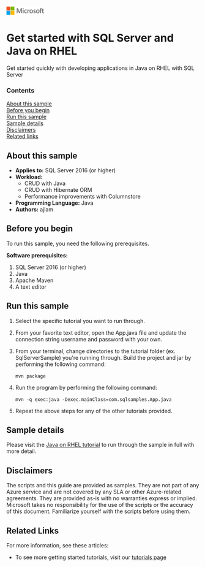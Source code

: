 ![](./media/solutions-microsoft-logo-small.png)
# Get started with SQL Server and Java on RHEL

Get started quickly with developing applications in Java on RHEL with SQL Server


### Contents

[About this sample](#about-this-sample)<br/>
[Before you begin](#before-you-begin)<br/>
[Run this sample](#run-this-sample)<br/>
[Sample details](#sample-details)<br/>
[Disclaimers](#disclaimers)<br/>
[Related links](#related-links)<br/>


<a name=about-this-sample></a>

## About this sample

- **Applies to:** SQL Server 2016 (or higher) 
- **Workload:** 
    - CRUD with Java
    - CRUD with Hibernate ORM
    - Performance improvements with Columnstore
- **Programming Language:** Java
- **Authors:** ajlam 

<a name=before-you-begin></a>

## Before you begin

To run this sample, you need the following prerequisites. 

**Software prerequisites:**

1. SQL Server 2016 (or higher) 
2. Java
3. Apache Maven
4. A text editor

## Run this sample

1. Select the specific tutorial you want to run through. 

2. From your favorite text editor, open the App.java file and update the connection string username and password with your own. 

3. From your terminal, change directories to the tutorial folder (ex. SqlServerSample) you're running through. Build the project and jar by performing the following command: 

    ```
    mvn package
    ```

4. Run the program by performing the following command: 

    ```
    mvn -q exec:java -Dexec.mainClass=com.sqlsamples.App.java
    ```

5. Repeat the above steps for any of the other tutorials provided.

<a name=sample-details></a>

## Sample details

Please visit the [Java on RHEL tutorial](https://www.microsoft.com/en-us/sql-server/developer-get-started/java-rhel) to run through the sample in full with more detail.

<a name=disclaimers></a>

## Disclaimers
The scripts and this guide are provided as samples. They are not part of any Azure service and are not covered by any SLA or other Azure-related agreements. They are provided as-is with no warranties express or implied. Microsoft takes no responsibility for the use of the scripts or the accuracy of this document. Familiarize yourself with the scripts before using them.

<a name=related-links></a>

## Related Links

For more information, see these articles:
* To see more getting started tutorials, visit our [tutorials page](https://www.microsoft.com/en-us/sql-server/developer-get-started/)